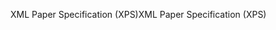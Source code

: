 <span data-ttu-id="f2b99-101">XML Paper Specification (XPS)</span><span class="sxs-lookup"><span data-stu-id="f2b99-101">XML Paper Specification (XPS)</span></span>